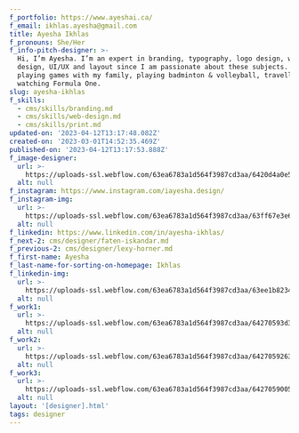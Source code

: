 ```yaml
---
f_portfolio: https://www.ayeshai.ca/
f_email: ikhlas.ayesha@gmail.com
title: Ayesha Ikhlas
f_pronouns: She/Her
f_info-pitch-designer: >-
  Hi, I’m Ayesha. I’m an expert in branding, typography, logo design, web
  design, UI/UX and layout since I am passionate about these subjects. I enjoyed
  playing games with my family, playing badminton & volleyball, travelling, and
  watching Formula One.
slug: ayesha-ikhlas
f_skills:
  - cms/skills/branding.md
  - cms/skills/web-design.md
  - cms/skills/print.md
updated-on: '2023-04-12T13:17:48.082Z'
created-on: '2023-03-01T14:52:35.469Z'
published-on: '2023-04-12T13:17:53.888Z'
f_image-designer:
  url: >-
    https://uploads-ssl.webflow.com/63ea6783a1d564f3987cd3aa/6420d4a0e50209c1171998ff_ayesha-ikhlas-2.jpg
  alt: null
f_instagram: https://www.instagram.com/iayesha.design/
f_instagram-img:
  url: >-
    https://uploads-ssl.webflow.com/63ea6783a1d564f3987cd3aa/63ff67e3e6a8a34fd0d96f39_insta%20(1).svg
  alt: null
f_linkedin: https://www.linkedin.com/in/ayesha-ikhlas/
f_next-2: cms/designer/faten-iskandar.md
f_previous-2: cms/designer/lexy-horner.md
f_first-name: Ayesha
f_last-name-for-sorting-on-homepage: Ikhlas
f_linkedin-img:
  url: >-
    https://uploads-ssl.webflow.com/63ea6783a1d564f3987cd3aa/63ee1b823465de8414c4146a_linked-in-icon.svg
  alt: null
f_work1:
  url: >-
    https://uploads-ssl.webflow.com/63ea6783a1d564f3987cd3aa/64270593d3955d3b9c2170ee_ayesha-ikhlas-gradshow-work1.jpg
  alt: null
f_work2:
  url: >-
    https://uploads-ssl.webflow.com/63ea6783a1d564f3987cd3aa/642705926306fd43eb321608_ayesha-ikhlas-gradshow-work2.jpg
  alt: null
f_work3:
  url: >-
    https://uploads-ssl.webflow.com/63ea6783a1d564f3987cd3aa/642705900512da6ea05ea55c_ayesha-ikhlas-gradshow-work3.jpg
  alt: null
layout: '[designer].html'
tags: designer
---
```



